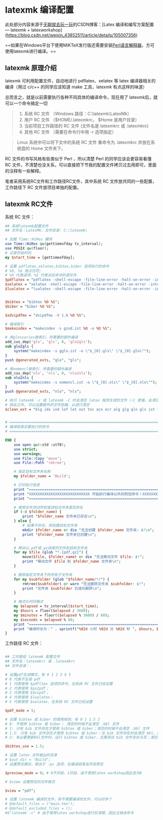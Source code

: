 <!--
 *  =======================================================================
 *  ····Y88b···d88P················888b·····d888·d8b·······················
 *  ·····Y88b·d88P·················8888b···d8888·Y8P·······················
 *  ······Y88o88P··················88888b·d88888···························
 *  ·······Y888P··8888b···88888b···888Y88888P888·888·88888b·····d88b·······
 *  ········888······"88b·888·"88b·888·Y888P·888·888·888·"88b·d88P"88b·····
 *  ········888···d888888·888··888·888··Y8P··888·888·888··888·888··888·····
 *  ········888··888··888·888··888·888···"···888·888·888··888·Y88b·888·····
 *  ········888··"Y888888·888··888·888·······888·888·888··888··"Y88888·····
 *  ·······························································888·····
 *  ··························································Y8b·d88P·····
 *  ···························································"Y88P"······
 *  =======================================================================
 * 
 *  -----------------------------------------------------------------------
 * Author       : 焱铭
 * Date         : 2023-07-29 20:34:33 +0800
 * LastEditTime : 2024-03-09 10:31:06 +0800
 * Github       : https://github.com/YanMing-lxb/
 * FilePath     : \YM-VSCode-Configurations-for-LaTeX\Docs\LaTeXMK配置说明.md
 * Description  : 
 *  -----------------------------------------------------------------------
 -->

# latexmk 编译配置

此处部分内容来源于[无聊就去玩一玩](https://blog.csdn.net/weixin_43852511%20"无聊就去玩一玩")的CSDN博客：[Latex 编译和编写方案配置 — latexmk + latexworkshop](https://blog.csdn.net/weixin_43852511/article/details/105007356)

==如果在Windows平台下使用MiKTeX发行版还需要安装[Perl语言解释器](http://strawberryperl.com/)，方可使用latexmk进行编译。==

## latexmk 原理介绍

latexmk 可利用配置文件，自动地进行 pdflatex、xelatex 等 latex 编译器相关的编译（用过 c/c++ 的同学应该知道 make 工具，latexmk 有点这样的味道）

总而言之，就是以前需要执行各种不同具体的编译命令，现在用了 latexmk后，就可以一个命令搞定一切
> 1. 系统 RC 文件 （Windows 路径：C:\latexmk\LatexMk）
> 2. 用户 RC 文件 （$HOME/.latexmkrc， $Home 是用户目录）
> 3. 当前项目工作路径的 RC 文件 (文件名是 latexmkrc 或 .latexmkrc)
> 4. 其他 RC 文件 （需要在命令行中用 -r 选项指定）

> Linux 系统中可以将下文中的系统 RC 文件 重命令为 .latexmkrc 并放在系统盘的 Home 文件夹下。

RC 文件的书写风格有些类似于 Perl ，所以清楚 Perl 的同学应该会更容易看懂 RC 文件，不清楚也没关系，可以直接把下节我的配置文件拷贝过去用即可，里面的注释有一些解释。

笔者采用系统RC文件和工作路径RC文件，其中系统 RC 文件放共同的一些配置，工作路径下 RC 文件放项目单独的配置。

## latexmk RC文件

系统 RC 文件：

```perl
## 系统latexmk配置文件
## 文件名：LatexMK，文件目录: C:\latexmk\

# 加载 Time::HiRes 模块
use Time::HiRes qw(gettimeofday tv_interval);
use POSIX qw(floor);
# 记录开始时间
my $start_time = [gettimeofday];

# 设置 pdflatex,xelatex,bibtex,biber 选项执行的命令
# %O, %S 是占位符;
# %O 代表选项，%S 代表对应命令的源文件
$pdflatex = "pdflatex -shell-escape -file-line-error -halt-on-error -interaction=nonstopmode -synctex=1 %O %S";
$xelatex = "xelatex -shell-escape -file-line-error -halt-on-error -interaction=nonstopmode -no-pdf -synctex=1 %O %S";
$lualatex = "lualatex -shell-escape -file-line-error -halt-on-error -interaction=nonstopmode -synctex=1 %O %S";


$bibtex = "bibtex %O %S";
$biber = "biber %O %S";

$xdvipdfmx = "dvipdfmx -V 1.6 %O %S";

# 编译索引
$makeindex = "makeindex -s gind.ist %O -o %D %S";

# 用glossaries做索引，所需要的额外编译
add_cus_dep('glo', 'gls', 0, 'glo2gls');
sub glo2gls {
    system("makeindex -s gglo.ist -o \"$_[0].gls\" \"$_[0].glo\"");
}
push @generated_exts, "glo", "gls";

# 用nomencl做索引，所需要的额外编译
add_cus_dep('nlo', 'nls', 0, 'nlo2nls');
sub nlo2nls {
    system("makeindex -s nomencl.ist -o \"$_[0].nls\" \"$_[0].nlo\"");
}
push @generated_exts, "nlo", "nls";

# 执行 latexmk -c 或 latexmk -C 时会清空 latex 程序生成的文件（-C 更强，会清空pdf）
# 除此之外, 可以设置额外的文件拓展，以进行清空
$clean_ext = "blg idx ind lof lot out toc acn acr alg glg glo gls ist fls log spl dtx nlo nls ilg glsdefs fdb_latexmk synctex synctex.gz spl";


# ================================================================================
# 编译结束后要执行的命令
# ================================================================================

END {
    use open qw(:std :utf8);
    use strict;
    use warnings;
    use File::Copy 'move';
    use File::Path 'rmtree';

    # 指定目标文件夹名称
    my $folder_name = 'Build';

    # 打印执行信息
    print "================================================================================\n";
    print "XXXXXXXXXXXXXXXXXXXXXXXXXXXX 开始执行编译以外的附加命令！XXXXXXXXXXXXXXXXXXXXXXXXXXXX\n";
    print "================================================================================\n";

    # 使用文件测试符检查目标文件夹是否存在
    if (-d $folder_name) {
        print "$folder_name 文件夹已存在\n";
    } else {
        # 如果不存在，则创建目标文件夹
        mkdir $folder_name or die "无法创建 $folder_name 文件夹: $!\n";
        print "$folder_name 文件夹已创建\n";
    }

    # 移动以.pdf或.gz结尾的文件到目标文件夹
    for my $file (glob "*.{pdf,gz}") {
        move($file, $folder_name) or die "无法移动文件 $file: $!";
        print "移动文件 $file 到 $folder_name 文件夹\n";
    }

    # 删除指定文件夹下的所有子文件夹
    for my $subfolder (glob "$folder_name/*/") {
        rmtree($subfolder) or warn "无法删除文件夹 $subfolder: $!";
        print "文件夹 $subfolder 已成功删除\n";
    }

    # 格式化时间格式
    my $elapsed = tv_interval($start_time);
    my $hours = floor($elapsed / 3600);
    my $minutes = floor(($elapsed % 3600) / 60);
    my $seconds = $elapsed % 60;
    print "================================================================================\n";
    print "编译时长为：" . sprintf("%02d 小时 %02d 分 %02d 秒 ", $hours, $minutes, $seconds) . "总计 $elapsed 秒\n";
}


```

工作路径 RC 文件：

```perl

## 工作路径 latexmk 配置文件
## 文件名：latexmkrc 或 .latexmkrc
## 文件目录：.

# 设置pdf生成模式，有 0 1 2 3 4 5
# 0 代表不生成 pdf
# 1 代表使用 $pdfltex 选项的命令，在系统 RC 文件已经设置
# 2 代表使用 $ps2pdf；
# 3 代表使用 $dvipdf；
# 4 代表使用 $lualatex；
# 5 代表使用 $xelatex，在系统 RC 文件已经设置

$pdf_mode = 5;

# 设置 bibtex 或 biber 的使用规则，有 0 1 1.5 2
# 0: 不使用 bibtex 或 biber； 清空的时候不会清空 .bbl 文件
# 1: 只有 bib 文件存在才使用 bibtex 或 biber；清空的时候不会清空 .bbl 文件
# 1.5: 只有 bib 文件存在才使用 bibtex 或 biber；当 bib 文件存在时会清空 bbl，否则不会清空
# 2: 有必要更新bbl文件时，运行 bibtex 或 biber，无需测试 bib 文件存在与否；清空删除 bbl

$bibtex_use = 1.5;

# 设置 latex 文件输出的目录
# $out_dir = "Build";
# 设置预览模式，相当于 -pv 选项，在编译结束会开启预览

$preview_mode = 0; # 0不开启，1开启，由于使用latex workshop因此选为0

# $view 设置预览的文件格式

$view = "pdf";

# 设置 latexmk 编译的文件，和不需要编译的文件，可以时多个
# @default_files = ("main.tex");
# @default_excluded_files = ();
#$"latexmk -c" # 由于使用latex workshop进行后清理，因此注销该命令

```

